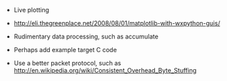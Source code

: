 - Live plotting
 - http://eli.thegreenplace.net/2008/08/01/matplotlib-with-wxpython-guis/

- Rudimentary data processing, such as accumulate

- Perhaps add example target C code

- Use a better packet protocol, such as
  http://en.wikipedia.org/wiki/Consistent_Overhead_Byte_Stuffing